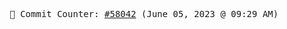 <p align="center">
    <samp>
        📮 Commit Counter: <a href="https://github.com/Javascript-void0/Javascript-void0/commits/main">#58042</a> (June 05, 2023 @ 09:29 AM)
    </samp>
</p>